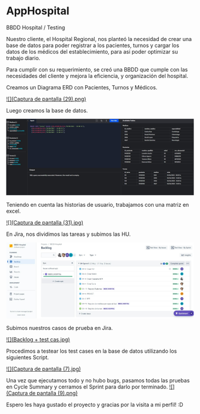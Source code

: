 # AppHospital
BBDD Hospital / Testing

Nuestro cliente, el Hospital Regional, nos planteó la necesidad de crear una base de datos para poder registrar a los pacientes, turnos y cargar los datos de los médicos del establecimiento, para asi poder optimizar su trabajo diario. 

Para cumplir con su requerimiento, se creó una BBDD que cumple con las necesidades del cliente y mejora la eficiencia, y organización del hospital. 

Creamos un Diagrama ERD con Pacientes, Turnos y Médicos. 

[![](Captura de pantalla (29).png)]()

Luego creamos la base de datos.

[![](BBDD.jpg)]()

Teniendo en cuenta las historias de usuario, trabajamos con una matriz en excel.

[![](Captura de pantalla (31).jpg)]()

En Jira, nos dividimos las tareas y subimos las HU.

[![](Backlog.jpg)]()

Subimos nuestros casos de prueba en Jira.

[![](Backlog + test cas.jpg)]()

Procedimos a testear los test cases en la base de datos utilizando los siguientes Script.

[![](Captura de pantalla (7).jpg)]()

Una vez que ejecutamos todo y no hubo bugs, pasamos todas las pruebas en Cycle Summary y cerramos el Sprint para darlo por terminado.
[![](Captura de pantalla (9).png)]()

Espero les haya gustado el proyecto y gracias por la visita a mi perfil! :D 
